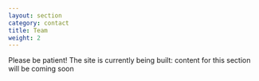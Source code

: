 ```yaml
---
layout: section
category: contact
title: Team
weight: 2
---
```


Please be patient! The site is currently being built: content for this section will be coming soon